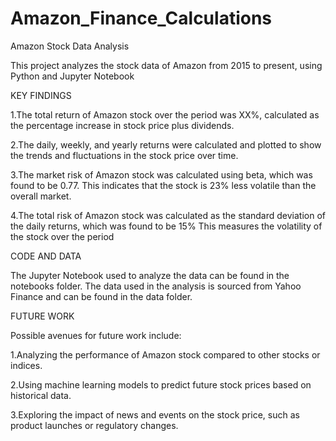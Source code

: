 # Amazon_Finance_Calculations

Amazon Stock Data Analysis

This project analyzes the stock data of Amazon from 2015 to present, using Python and Jupyter Notebook

KEY FINDINGS

1.The total return of Amazon stock over the period was XX%, calculated as the percentage increase in stock price plus dividends.

2.The daily, weekly, and yearly returns were calculated and plotted to show the trends and fluctuations in the stock price over time.

3.The market risk of Amazon stock was calculated using beta, which was found to be 0.77. This indicates that the stock is 23% less volatile than the overall market.

4.The total risk of Amazon stock was calculated as the standard deviation of the daily returns, which was found to be 15% This measures the volatility of the stock over the period

CODE AND DATA

The Jupyter Notebook used to analyze the data can be found in the notebooks folder. The data used in the analysis is sourced from Yahoo Finance and can be found in the data folder.


FUTURE WORK

Possible avenues for future work include:

1.Analyzing the performance of Amazon stock compared to other stocks or indices.

2.Using machine learning models to predict future stock prices based on historical data.

3.Exploring the impact of news and events on the stock price, such as product launches or regulatory changes.
